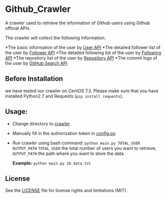 # Github_Crawler

A crawler used to retrieve the information of Github users using Github official APIs.

The crawler will collect the following information:

*The basic information of the user by [User API](https://api.github.com/user/26807252)
*The detailed follower list of the user by [Follower API](https://api.github.com/users/landiveo/followers)
*The detailed following list of the user by [Following API](https://api.github.com/users/landiveo/following)
*The repository list of the user by [Repository API](https://api.github.com/users/landiveo/repos)
*The commit logs of the user by [GitHub Search API](https://api.github.com/search/commit)

## Before Installation

we have tested our crawler on CentOS 7.3. Please make sure that you have installed Python2.7 and Requests (`pip install requests`).

## Usage:

* Change directory to [crawler](https://github.com/landiveo/Github_Crawler/tree/master/crawler)

* Manually fill in the authorization token in [config.py](https://github.com/landiveo/Github_Crawler/blob/master/crawler/config.py).

* Run crawler using bash command: `python main.py TOTAL_USER OUTPUT_PATH`
  `TOTAL_USER` the total number of users you want to retrieve;
  `OUTPUT_PATH` the path where you want to store the data.

  **Example:** `python main.py 10 data.txt`

## License

See the [LICENSE](LICENSE.md) file for license rights and limitations (MIT).
